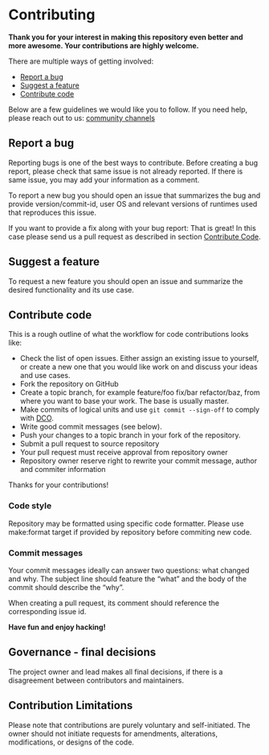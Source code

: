 # Contributing

**Thank you for your interest in making this repository even better and more awesome. Your contributions are highly welcome.**

There are multiple ways of getting involved:

- [Report a bug](#report-a-bug)
- [Suggest a feature](#suggest-a-feature)
- [Contribute code](#contribute-code)

Below are a few guidelines we would like you to follow.
If you need help, please reach out to us: [community channels](https://github.com/zalando/skipper#community)


## Report a bug

Reporting bugs is one of the best ways to contribute. Before creating a bug report, please check that same issue is
not already reported. If there is same issue, you may add your information as a comment.

To report a new bug you should open an issue that summarizes the bug and provide version/commit-id, user OS and relevant 
versions of runtimes used that reproduces this issue.

If you want to provide a fix along with your bug report: That is great! In this case please send us a pull request as 
described in section [Contribute Code](#contribute-code).

## Suggest a feature

To request a new feature you should open an issue and summarize the desired functionality and its use case.

## Contribute code

This is a rough outline of what the workflow for code contributions
looks like:

- Check the list of open issues. Either assign an existing issue to yourself, or create a new one that you would like 
work on and discuss your ideas and use cases.
- Fork the repository on GitHub
- Create a topic branch, for example feature/foo fix/bar refactor/baz, from where you want to base your work. The base 
is usually master.
- Make commits of logical units and use `git commit --sign-off` to comply with [DCO](https://developercertificate.org/).
- Write good commit messages (see below).
- Push your changes to a topic branch in your fork of the repository.
- Submit a pull request to source repository
- Your pull request must receive approval from repository owner
- Repository owner reserve right to rewrite your commit message, author and commiter information

Thanks for your contributions!

### Code style

Repository may be formatted using specific code formatter. Please use make:format target if provided by repository 
before commiting new code. 

### Commit messages

Your commit messages ideally can answer two questions: what changed and why. The subject line should feature the “what” 
and the body of the commit should describe the “why”.

When creating a pull request, its comment should reference the corresponding issue id.

**Have fun and enjoy hacking!**

## Governance - final decisions

The project owner and lead makes all final decisions, if there is a
disagreement between contributors and maintainers.

## Contribution Limitations
Please note that contributions are purely voluntary and self-initiated. The owner should not initiate requests for amendments, alterations, modifications, or designs of the code.
